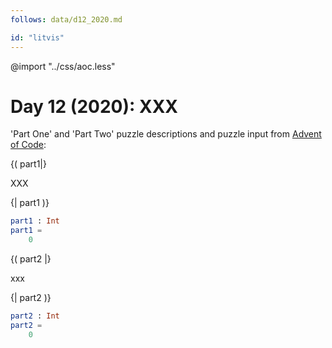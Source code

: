 ```yaml
---
follows: data/d12_2020.md

id: "litvis"
---
```


@import "../css/aoc.less"

# Day 12 (2020): XXX

'Part One' and 'Part Two' puzzle descriptions and puzzle input from [Advent of Code](https://adventofcode.com/2020/day/12):

{( part1|}

XXX

{| part1 )}

```elm {l r}
part1 : Int
part1 =
    0
```

{( part2 |}

xxx

{| part2 )}

```elm {l r}
part2 : Int
part2 =
    0
```
